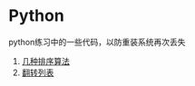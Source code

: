 # Python
python练习中的一些代码，以防重装系统再次丢失

1. [几种排序算法](https://github.com/lambdaplus/python/tree/master/Algorithm/sort)
2. [翻转列表](https://github.com/lambdaplus/python/blob/master/resver.md)

